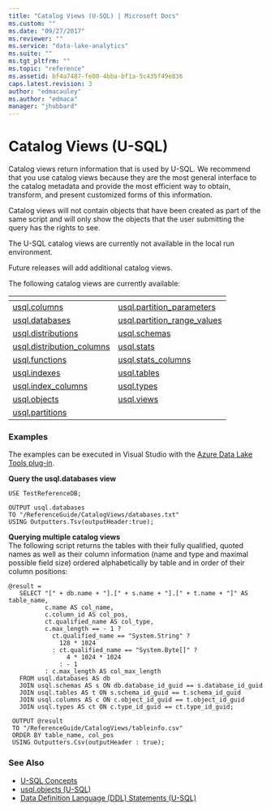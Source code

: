 ```yaml
---
title: "Catalog Views (U-SQL) | Microsoft Docs"
ms.custom: ""
ms.date: "09/27/2017"
ms.reviewer: ""
ms.service: "data-lake-analytics"
ms.suite: ""
ms.tgt_pltfrm: ""
ms.topic: "reference"
ms.assetid: bf4a7487-fe80-4bba-bf1a-5c435f49e836
caps.latest.revision: 3
author: "edmacauley"
ms.author: "edmaca"
manager: "jhubbard"
---
```

# Catalog Views (U-SQL)
Catalog views return information that is used by U-SQL. We recommend that you use catalog views because they are the most general interface to the catalog metadata and provide the most efficient way to obtain, transform, and present customized forms of this information.

Catalog views will not contain objects that have been created as part of the same script and will only show the objects that the user submitting the query has the rights to see.

The U-SQL catalog views are currently not available in the local run environment.

Future releases will add additional catalog views.

The following catalog views are currently available:  

|<a></a>|<a></a>|  
|--|--| 
[usql.columns](usql-columns-u-sql.md)     |[usql.partition_parameters](usql-partition-parameters-u-sql.md)         
[usql.databases](usql-databases-u-sql.md)     |[usql.partition_range_values](usql-partition-range-values-u-sql.md)         
[usql.distributions](usql-distributions-u-sql.md)     |[usql.schemas](usql-schemas-u-sql.md)         
[usql.distribution_columns](usql-distribution-columns-u-sql.md)     |[usql.stats](usql-stats-u-sql.md)         
[usql.functions](usql-functions-u-sql.md)     |[usql.stats_columns](usql-stats-columns-u-sql.md)         
[usql.indexes](usql-indexes-u-sql.md)     |[usql.tables](usql-tables-u-sql.md)         
[usql.index_columns](usql-index-columns-u-sql.md)     |[usql.types](usql-types-u-sql.md)         
[usql.objects](usql-objects-u-sql.md)     | [usql.views](usql-views-u-sql.md)        
[usql.partitions](usql-partitions-u-sql.md)||


### Examples
The examples can be executed in Visual Studio with the [Azure Data Lake Tools plug-in](https://www.microsoft.com/download/details.aspx?id=49504). 


**Query the usql.databases view**
```
USE TestReferenceDB;

OUTPUT usql.databases
TO "/ReferenceGuide/CatalogViews/databases.txt"
USING Outputters.Tsv(outputHeader:true);
```

**Querying multiple catalog views**  
The following script returns the tables with their fully qualified, quoted names as well as their column information (name and type and maximal possible field size) ordered alphabetically by table and in order of their column positions:
```
@result =
   SELECT "[" + db.name + "].[" + s.name + "].[" + t.name + "]" AS table_name,
          c.name AS col_name,
          c.column_id AS col_pos,
          ct.qualified_name AS col_type,
          c.max_length == - 1 ? 
            ct.qualified_name == "System.String" ? 
              128 * 1024 
            : ct.qualified_name == "System.Byte[]" ? 
                4 * 1024 * 1024 
              : - 1 
          : c.max_length AS col_max_length
   FROM usql.databases AS db 
   JOIN usql.schemas AS s ON db.database_id_guid == s.database_id_guid
   JOIN usql.tables AS t ON s.schema_id_guid == t.schema_id_guid
   JOIN usql.columns AS c ON c.object_id_guid == t.object_id_guid
   JOIN usql.types AS ct ON c.type_id_guid == ct.type_id_guid;

 OUTPUT @result
 TO "/ReferenceGuide/CatalogViews/tableinfo.csv"
 ORDER BY table_name, col_pos
 USING Outputters.Csv(outputHeader : true);
```


### See Also
* [U-SQL Concepts ](u-sql-concepts.md)   
* [usql.objects (U-SQL)](usql-objects-u-sql.md)
* [Data Definition Language (DDL) Statements (U-SQL)](data-definition-language-ddl-statements-u-sql.md)

